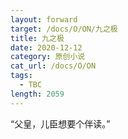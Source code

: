 ```yaml
---
layout: forward
target: /docs/O/ON/九之极
title: 九之极
date: 2020-12-12
category: 原创小说
cat_url: /docs/O/ON
tags: 
  - TBC
length: 2059
---
```


“父皇，儿臣想要个伴读。”
